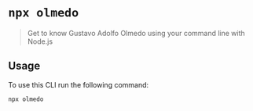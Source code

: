 # `npx olmedo`

> Get to know Gustavo Adolfo Olmedo using your command line with Node.js

## Usage

To use this CLI run the following command:

```sh
npx olmedo
```
